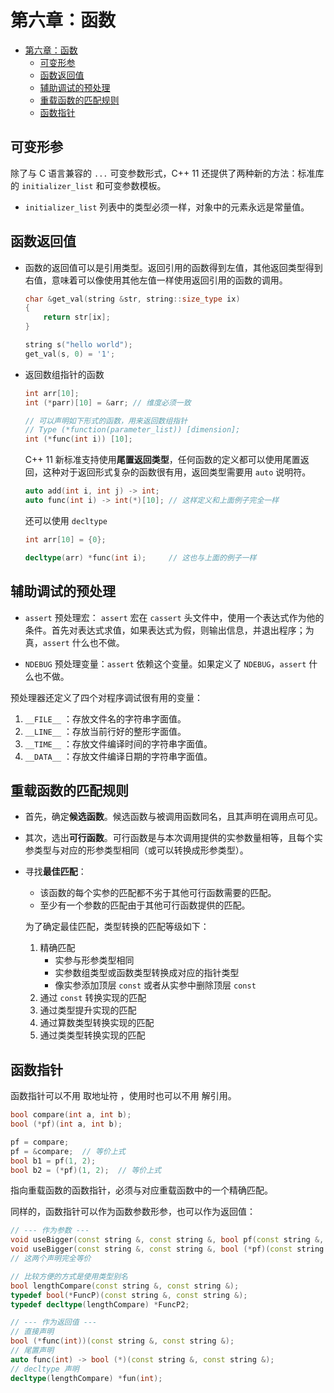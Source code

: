 # 第六章：函数

- [第六章：函数](#第六章函数)
  - [可变形参](#可变形参)
  - [函数返回值](#函数返回值)
  - [辅助调试的预处理](#辅助调试的预处理)
  - [重载函数的匹配规则](#重载函数的匹配规则)
  - [函数指针](#函数指针)

## 可变形参  

除了与 C 语言兼容的 `...` 可变参数形式，C++ 11 还提供了两种新的方法：标准库的 `initializer_list` 和可变参数模板。  

* `initializer_list` 列表中的类型必须一样，对象中的元素永远是常量值。

## 函数返回值

* 函数的返回值可以是引用类型。返回引用的函数得到左值，其他返回类型得到右值，意味着可以像使用其他左值一样使用返回引用的函数的调用。

    ```c++
    char &get_val(string &str, string::size_type ix)
    {
        return str[ix];
    }

    string s("hello world");
    get_val(s, 0) = '1';
    ```

* 返回数组指针的函数
  
    ```c++
    int arr[10];
    int (*parr)[10] = &arr; // 维度必须一致

    // 可以声明如下形式的函数，用来返回数组指针
    // Type (*function(parameter_list)) [dimension];
    int (*func(int i)) [10];
    ```

    C++ 11 新标准支持使用**尾置返回类型**，任何函数的定义都可以使用尾置返回，这种对于返回形式复杂的函数很有用，返回类型需要用 `auto` 说明符。

    ```c++
    auto add(int i, int j) -> int;
    auto func(int i) -> int(*)[10]; // 这样定义和上面例子完全一样
    ```

    还可以使用 `decltype` 

    ```c++
    int arr[10] = {0};
    
    decltype(arr) *func(int i);     // 这也与上面的例子一样
    ```

## 辅助调试的预处理

* `assert` 预处理宏： `assert` 宏在 `cassert` 头文件中，使用一个表达式作为他的条件。首先对表达式求值，如果表达式为假，则输出信息，并退出程序；为真，`assert` 什么也不做。

* `NDEBUG` 预处理变量：`assert` 依赖这个变量。如果定义了 `NDEBUG`，`assert` 什么也不做。

预处理器还定义了四个对程序调试很有用的变量：

1. `__FILE__` ：存放文件名的字符串字面值。
2. `__LINE__` ：存放当前行好的整形字面值。
3. `__TIME__` ：存放文件编译时间的字符串字面值。
4. `__DATA__` ：存放文件编译日期的字符串字面值。

## 重载函数的匹配规则

* 首先，确定**候选函数**。候选函数与被调用函数同名，且其声明在调用点可见。
* 其次，选出**可行函数**。可行函数是与本次调用提供的实参数量相等，且每个实参类型与对应的形参类型相同（或可以转换成形参类型）。
* 寻找**最佳匹配**：
  * 该函数的每个实参的匹配都不劣于其他可行函数需要的匹配。
  * 至少有一个参数的匹配由于其他可行函数提供的匹配。
  
  为了确定最佳匹配，类型转换的匹配等级如下：
  1. 精确匹配
     * 实参与形参类型相同
     * 实参数组类型或函数类型转换成对应的指针类型
     * 像实参添加顶层 `const` 或者从实参中删除顶层 `const`
  2. 通过 `const` 转换实现的匹配
  3. 通过类型提升实现的匹配
  4. 通过算数类型转换实现的匹配
  5. 通过类类型转换实现的匹配


## 函数指针  

函数指针可以不用 取地址符 ，使用时也可以不用 解引用。

```c++
bool compare(int a, int b);
bool (*pf)(int a, int b);

pf = compare;
pf = &compare;  // 等价上式
bool b1 = pf(1, 2);
bool b2 = (*pf)(1, 2);  // 等价上式
```  

指向重载函数的函数指针，必须与对应重载函数中的一个精确匹配。  

同样的，函数指针可以作为函数参数形参，也可以作为返回值：

```c++
// --- 作为参数 ---
void useBigger(const string &, const string &, bool pf(const string &, const string &));
void useBigger(const string &, const string &, bool (*pf)(const string &, const string &));
// 这两个声明完全等价

// 比较方便的方式是使用类型别名
bool lengthCompare(const string &, const string &);
typedef bool(*FuncP)(const string &, const string &);
typedef decltype(lengthCompare) *FuncP2;

// --- 作为返回值 ---
// 直接声明
bool (*func(int))(const string &, const string &);
// 尾置声明
auto func(int) -> bool (*)(const string &, const string &);
// decltype 声明
decltype(lengthCompare) *fun(int);
```

